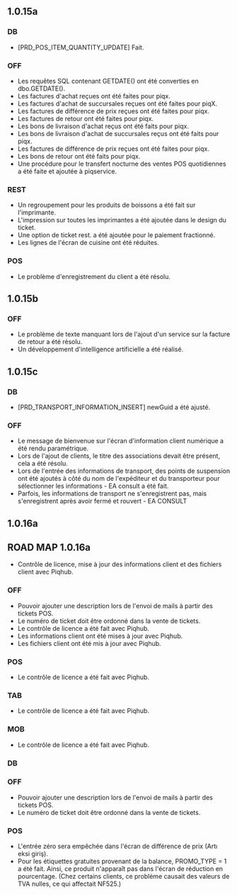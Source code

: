 ## 1.0.15a
### DB
- [PRD_POS_ITEM_QUANTITY_UPDATE] Fait.

### OFF
- Les requêtes SQL contenant GETDATE() ont été converties en dbo.GETDATE().
- Les factures d'achat reçues ont été faites pour piqx.
- Les factures d'achat de succursales reçues ont été faites pour piqX.
- Les factures de différence de prix reçues ont été faites pour piqx.
- Les factures de retour ont été faites pour piqx.
- Les bons de livraison d'achat reçus ont été faits pour piqx.
- Les bons de livraison d'achat de succursales reçus ont été faits pour piqx.
- Les factures de différence de prix reçues ont été faites pour piqx.
- Les bons de retour ont été faits pour piqx.
- Une procédure pour le transfert nocturne des ventes POS quotidiennes a été faite et ajoutée à piqservice.

### REST 
- Un regroupement pour les produits de boissons a été fait sur l'imprimante.
- L'impression sur toutes les imprimantes a été ajoutée dans le design du ticket.
- Une option de ticket rest. a été ajoutée pour le paiement fractionné.
- Les lignes de l'écran de cuisine ont été réduites.
### POS
- Le problème d'enregistrement du client a été résolu.

## 1.0.15b
### OFF
- Le problème de texte manquant lors de l'ajout d'un service sur la facture de retour a été résolu.
- Un développement d'intelligence artificielle a été réalisé.

## 1.0.15c
### DB
- [PRD_TRANSPORT_INFORMATION_INSERT] newGuid a été ajusté.

### OFF
- Le message de bienvenue sur l'écran d'information client numérique a été rendu paramétrique.
- Lors de l'ajout de clients, le titre des associations devait être présent, cela a été résolu.
- Lors de l'entrée des informations de transport, des points de suspension ont été ajoutés à côté du nom de l'expéditeur et du transporteur pour sélectionner les informations - EA consult a été fait.
- Parfois, les informations de transport ne s'enregistrent pas, mais s'enregistrent après avoir fermé et rouvert - EA CONSULT

## 1.0.16a
## ROAD MAP 1.0.16a
- Contrôle de licence, mise à jour des informations client et des fichiers client avec Piqhub.
### OFF
- Pouvoir ajouter une description lors de l'envoi de mails à partir des tickets POS.
- Le numéro de ticket doit être ordonné dans la vente de tickets.
- Le contrôle de licence a été fait avec Piqhub.
- Les informations client ont été mises à jour avec Piqhub.
- Les fichiers client ont été mis à jour avec Piqhub.
### POS
- Le contrôle de licence a été fait avec Piqhub.
### TAB
- Le contrôle de licence a été fait avec Piqhub.
### MOB
- Le contrôle de licence a été fait avec Piqhub.
### DB

### OFF
- Pouvoir ajouter une description lors de l'envoi de mails à partir des tickets POS.
- Le numéro de ticket doit être ordonné dans la vente de tickets.

### POS
- L'entrée zéro sera empêchée dans l'écran de différence de prix (Artı eksi giriş).
- Pour les étiquettes gratuites provenant de la balance, PROMO_TYPE = 1 a été fait. Ainsi, ce produit n'apparaît pas dans l'écran de réduction en pourcentage.
  (Chez certains clients, ce problème causait des valeurs de TVA nulles, ce qui affectait NF525.)
